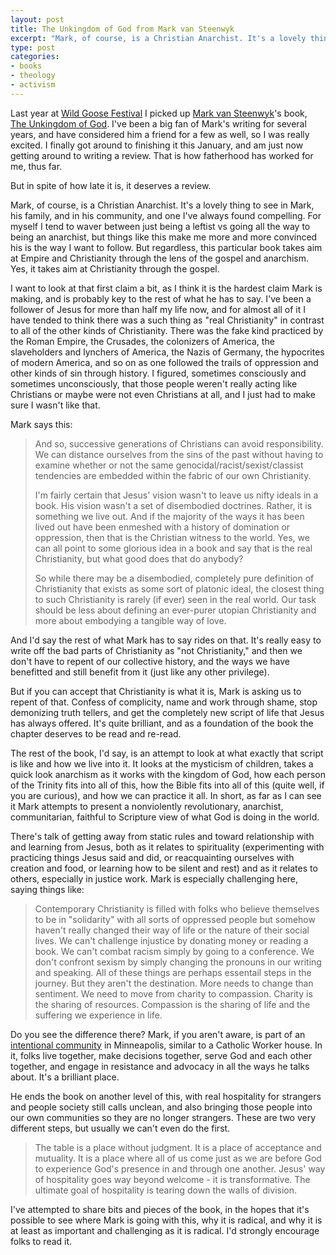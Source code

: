 ```yaml
---
layout: post
title: The Unkingdom of God from Mark van Steenwyk
excerpt: "Mark, of course, is a Christian Anarchist. It's a lovely thing to see in Mark, his family, and in his community, and one I've always found compelling. For myself I tend to waver between just being a leftist vs going all the way to being an anarchist, but things like this make me more and more convinced his is the way I want to follow. But regardless, this particular book takes aim at Empire and Christianity through the lens of the gospel and anarchism."
type: post
categories:
- books
- theology
- activism
---
```

Last year at [Wild Goose Festival](http://wildgoosefestival.org/) I picked up [Mark van Steenwyk](http://markvans.info/)'s book, [The Unkingdom of God](http://www.amazon.com/gp/product/0830836551/ref=as_li_tl?ie=UTF8&camp=1789&creative=390957&creativeASIN=0830836551&linkCode=as2&tag=jonathanstega-20). I've been a big fan of Mark's writing for several years, and have considered him a friend for a few as well, so I was really excited. I finally got around to finishing it this January, and am just now getting around to writing a review. That is how fatherhood has worked for me, thus far.

But in spite of how late it is, it deserves a review.

Mark, of course, is a Christian Anarchist. It's a lovely thing to see in Mark, his family, and in his community, and one I've always found compelling. For myself I tend to waver between just being a leftist vs going all the way to being an anarchist, but things like this make me more and more convinced his is the way I want to follow. But regardless, this particular book takes aim at Empire and Christianity through the lens of the gospel and anarchism. Yes, it takes aim at Christianity through the gospel.

I want to look at that first claim a bit, as I think it is the hardest claim Mark is making, and is probably key to the rest of what he has to say. I've been a follower of Jesus for more than half my life now, and for almost all of it I have tended to think there was a such thing as "real Christianity" in contrast to all of the other kinds of Christianity. There was the fake kind practiced by the Roman Empire, the Crusades, the colonizers of America, the slaveholders and lynchers of America, the Nazis of Germany, the hypocrites of modern America, and so on as one followed the trails of oppression and other kinds of sin through history. I figured, sometimes consciously and sometimes unconsciously, that those people weren't really acting like Christians or maybe were not even Christians at all, and I just had to make sure I wasn't like that.

Mark says this:

> And so, successive generations of Christians can avoid responsibility. We can distance ourselves from the sins of the past without having to examine whether or not the same genocidal/racist/sexist/classist tendencies are embedded within the fabric of our own Christianity.
>
> I'm fairly certain that Jesus' vision wasn't to leave us nifty ideals in a book. His vision wasn't a set of disembodied doctrines. Rather, it is something we live out. And if the majority of the ways it has been lived out have been enmeshed with a history of domination or oppression, then that is the Christian witness to the world. Yes, we can all point to some glorious idea in a book and say that is the real Christianity, but what good does that do anybody?
>
> So while there may be a disembodied, completely pure definition of Christianity that exists as some sort of platonic ideal, the closest thing to such Christianity is rarely (if ever) seen in the real world. Our task should be less about defining an ever-purer utopian Christianity and more about embodying a tangible way of love.

And I'd say the rest of what Mark has to say rides on that. It's really easy to write off the bad parts of Christianity as "not Christianity," and then we don't have to repent of our collective history, and the ways we have benefitted and still benefit from it (just like any other privilege).

But if you can accept that Christianity is what it is, Mark is asking us to repent of that. Confess of complicity, name and work through shame, stop demonizing truth tellers, and get the completely new script of life that Jesus has always offered. It's quite brilliant, and as a foundation of the book the chapter deserves to be read and re-read.

The rest of the book, I'd say, is an attempt to look at what exactly that script is like and how we live into it. It looks at the mysticism of children, takes a quick look anarchism as it works with the kingdom of God, how each person of the Trinity fits into all of this, how the Bible fits into all of this (quite well, if you are curious), and how we can practice it all. In short, as far as I can see it Mark attempts to present a nonviolently revolutionary, anarchist, communitarian, faithful to Scripture view of what God is doing in the world.

There's talk of getting away from static rules and toward relationship with and learning from Jesus, both as it relates to spirituality (experimenting with practicing things Jesus said and did, or reacquainting ourselves with creation and food, or learning how to be silent and rest) and as it relates to others, especially in justice work. Mark is especially challenging here, saying things like:

> Contemporary Christianity is filled with folks who believe themselves to be in "solidarity" with all sorts of oppressed people but somehow haven't really changed their way of life or the nature of their social lives. We can't challenge injustice by donating money or reading a book. We can't combat racism simply by going to a conference. We don't confront sexism by simply changing the pronouns in our writing and speaking. All of these things are perhaps essentail steps in the journey. But they aren't the destination. More needs to change than sentiment. We need to move from charity to compassion. Charity is the sharing of resources. Compassion is the sharing of life and the suffering we experience in life.

Do you see the difference there? Mark, if you aren't aware, is part of an [intentional community](http://www.mennoniteworker.com/) in Minneapolis, similar to a Catholic Worker house. In it, folks live together, make decisions together, serve God and each other together, and engage in resistance and advocacy in all the ways he talks about. It's a brilliant place.

He ends the book on another level of this, with real hospitality for strangers and people society still calls unclean, and also bringing those people into our own communities so they are no longer strangers. These are two very different steps, but usually we can't even do the first.

> The table is a place without judgment. It is a place of acceptance and mutuality. It is a place where all of us come just as we are before God to experience God's presence in and through one another. Jesus' way of hospitality goes way beyond welcome - it is transformative. The ultimate goal of hospitality is tearing down the walls of division.

I've attempted to share bits and pieces of the book, in the hopes that it's possible to see where Mark is going with this, why it is radical, and why it is at least as important and challenging as it is radical. I'd strongly encourage folks to read it.
